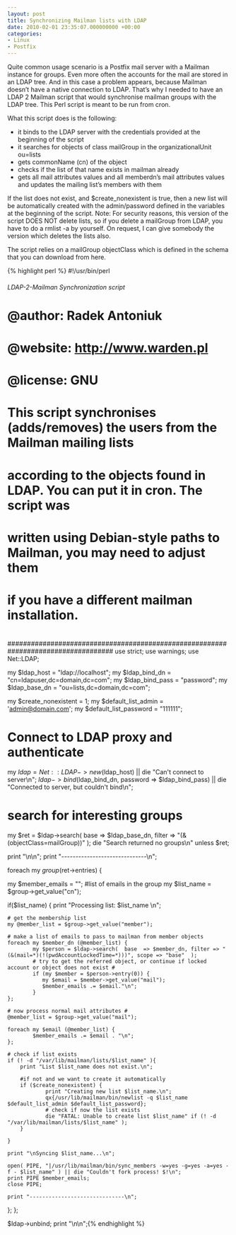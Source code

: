 ```yaml
---
layout: post
title: Synchronizing Mailman lists with LDAP
date: 2010-02-01 23:35:07.000000000 +00:00
categories:
- Linux
- Postfix
---
```


Quite common usage scenario is a Postfix mail server with a Mailman instance for groups. Even more often the accounts for the mail are stored in an LDAP tree. And in this case a problem appears, because Mailman doesn’t have a native connection to LDAP. That’s why I needed to have an LDAP 2 Mailman script that would synchronise mailman groups with the LDAP tree. This Perl script is meant to be run from cron.

What this script does is the following:

* it binds to the LDAP server with the credentials provided at the beginning of the script
* it searches for objects of class mailGroup in the organizationalUnit ou=lists
* gets commonName (cn) of the object
* checks if the list of that name exists in mailman already
* gets all mail attributes values and all memberdn’s mail attributes values and updates the mailing list’s members with them

If the list does not exist, and  $create_nonexistent is true, then a new list will be automatically created with the admin/password defined in the variables at the beginning of the script.
Note: 
For security reasons, this version of the script DOES NOT delete lists, so if you delete a mailGroup from LDAP, you have to do a rmlist -a  by yourself. On request, I can give somebody the version which deletes the lists also.

The script relies on a mailGroup objectClass which is defined in the  schema that you can download from here.

{% highlight perl %}
#!/usr/bin/perl
###### LDAP-2-Mailman Synchronization script ######################################
# @author: Radek Antoniuk
# @website: http://www.warden.pl
# @license: GNU
#
# This script synchronises (adds/removes) the users from the Mailman mailing lists
# according to the objects found in LDAP. You can put it in cron. The script was
# written using Debian-style paths to Mailman, you may need to adjust them
# if you have a different mailman installation.
#
###################################################################################
use strict;
use warnings;
use Net::LDAP;

my $ldap_host = "ldap://localhost";
my $ldap_bind_dn = "cn=ldapuser,dc=domain,dc=com";
my $ldap_bind_pass = "password";
my $ldap_base_dn = "ou=lists,dc=domain,dc=com";

my $create_nonexistent = 1;
my $default_list_admin = 'admin@domain.com';
my $default_list_password = "111111";

# Connect to LDAP proxy and authenticate
my $ldap = Net::LDAP->new($ldap_host) || die "Can't connect to server\n";
$ldap->bind($ldap_bind_dn, password => $ldap_bind_pass) || die "Connected to server, but couldn't bind\n";

# search for interesting groups
my $ret = $ldap->search( base   => $ldap_base_dn,  filter => "(&(objectClass=mailGroup))" );
die "Search returned no groups\n" unless $ret;

print "\n\n";
print "------------------------------\n";

foreach my $group ($ret->entries) {

  my $member_emails = ""; #list of emails in the group
  my $list_name = $group->get_value("cn");

  if($list_name) {
    print "Processing list: $list_name \n";

    # get the membership list
    my @member_list = $group->get_value("member");

    # make a list of emails to pass to mailman from member objects
    foreach my $member_dn (@member_list) {
            my $person = $ldap->search(  base  => $member_dn, filter => "(&(mail=*)(!(pwdAccountLockedTime=*)))", scope => "base"  );
            # try to get the referred object, or continue if locked account or object does not exist #
            if (my $member = $person->entry(0)) {
               my $email = $member->get_value("mail");
               $member_emails .= $email."\n";
            }
    };

    # now process normal mail attributes #
    @member_list = $group->get_value("mail");

    foreach my $email (@member_list) {
            $member_emails .= $email . "\n";
    };

    # check if list exists
    if (! -d "/var/lib/mailman/lists/$list_name" ){
        print "List $list_name does not exist.\n";

        #if not and we want to create it automatically
        if ($create_nonexistent) {
                print "Creating new list $list_name.\n";
                qx{/usr/lib/mailman/bin/newlist -q $list_name $default_list_admin $default_list_password};
                # check if now the list exists
                die "FATAL: Unable to create list $list_name" if (! -d "/var/lib/mailman/lists/$list_name" );
        }

    }

    print "\nSyncing $list_name...\n";

    open( PIPE, "|/usr/lib/mailman/bin/sync_members -w=yes -g=yes -a=yes -f - $list_name" ) || die "Couldn't fork process! $!\n";
    print PIPE $member_emails;
    close PIPE;

    print "------------------------------\n";
  };
};

$ldap->unbind;
print "\n\n";{% endhighlight %}

